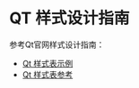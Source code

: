 # QT 样式设计指南

参考Qt官网样式设计指南：
- [Qt 样式表示例](https://doc.qt.io/qt-5/stylesheet-examples.html)
- [Qt 样式表参考](https://doc.qt.io/qt-5/stylesheet-reference.html)